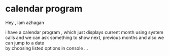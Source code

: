 # calendar program

Hey , iam azhagan 

i have a calendar program , which just displays current month using system calls and we can ask something to show next, previous months and also we can jump to a date  
by choosing listed options in console ... 

